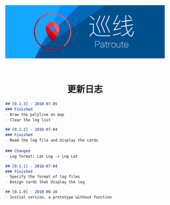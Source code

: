 <div align=center><a href="../"><img src="../Resource/Banner.svg" alt="Banner"></a></div>

<h1 align=center><br/>更新日志</h1>

```markdown
## [0.1.3] - 2018-07-05
### Finished
- Draw the polyline on map
- Clear the log list
```

```markdown
## [0.1.2] - 2018-07-04
### Finished
- Read the log file and display the cards

### Changed
- Log format: Lat Lng -> Lng Lat
```

```markdown
## [0.1.1] - 2018-07-04
### Finished
- Specify the format of log files
- Design cards that display the log
```

```markdown
## [0.1.0] - 2018-06-16
- Initial version, a prototype without function
```
